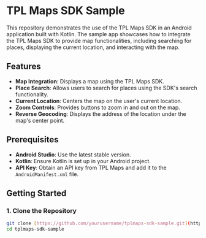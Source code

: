 # TPL Maps SDK Sample

This repository demonstrates the use of the TPL Maps SDK in an Android application built with Kotlin. The sample app showcases how to integrate the TPL Maps SDK to provide map functionalities, including searching for places, displaying the current location, and interacting with the map.

## Features

- **Map Integration**: Displays a map using the TPL Maps SDK.
- **Place Search**: Allows users to search for places using the SDK's search functionality.
- **Current Location**: Centers the map on the user's current location.
- **Zoom Controls**: Provides buttons to zoom in and out on the map.
- **Reverse Geocoding**: Displays the address of the location under the map's center point.

## Prerequisites

- **Android Studio**: Use the latest stable version.
- **Kotlin**: Ensure Kotlin is set up in your Android project.
- **API Key**: Obtain an API key from TPL Maps and add it to the `AndroidManifest.xml` file.

## Getting Started

### 1. Clone the Repository

```bash
git clone [https://github.com/yourusername/tplmaps-sdk-sample.git](https://github.com/Hasnain17/TPL-MAP-SDK-KOTLIN.git)
cd tplmaps-sdk-sample
